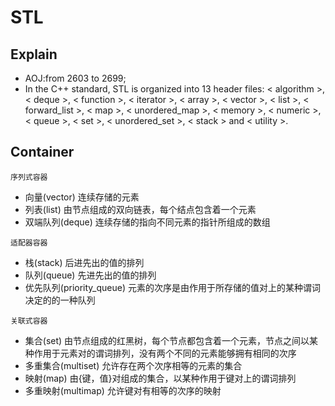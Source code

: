 STL
================
Explain
----------------
* AOJ:from 2603 to 2699;
* In the C++ standard, STL is organized into 13 header files: < algorithm >, < deque >, < function >, < iterator >, < array >, < vector >, < list >, < forward_list >, < map >, < unordered_map >, < memory >, < numeric >, < queue >, < set >, < unordered_set >, < stack > and < utility >.

Container
---------------
`序列式容器`
* 向量(vector) 连续存储的元素<vector>
* 列表(list) 由节点组成的双向链表，每个结点包含着一个元素<list>
* 双端队列(deque) 连续存储的指向不同元素的指针所组成的数组<deque>
  
`适配器容器`
* 栈(stack) 后进先出的值的排列 <stack>
* 队列(queue) 先进先出的值的排列 <queue>
* 优先队列(priority_queue) 元素的次序是由作用于所存储的值对上的某种谓词决定的的一种队列 <queue>
  
`关联式容器`
* 集合(set) 由节点组成的红黑树，每个节点都包含着一个元素，节点之间以某种作用于元素对的谓词排列，没有两个不同的元素能够拥有相同的次序 <set>
* 多重集合(multiset) 允许存在两个次序相等的元素的集合 <set>
* 映射(map) 由{键，值}对组成的集合，以某种作用于键对上的谓词排列 <map>
* 多重映射(multimap) 允许键对有相等的次序的映射 <map>
